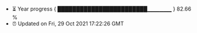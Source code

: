 - ⏳ Year progress { ████████████████████████▁▁▁▁▁▁ } 82.66 %
- ⏰ Updated on Fri, 29 Oct 2021 17:22:26 GMT

